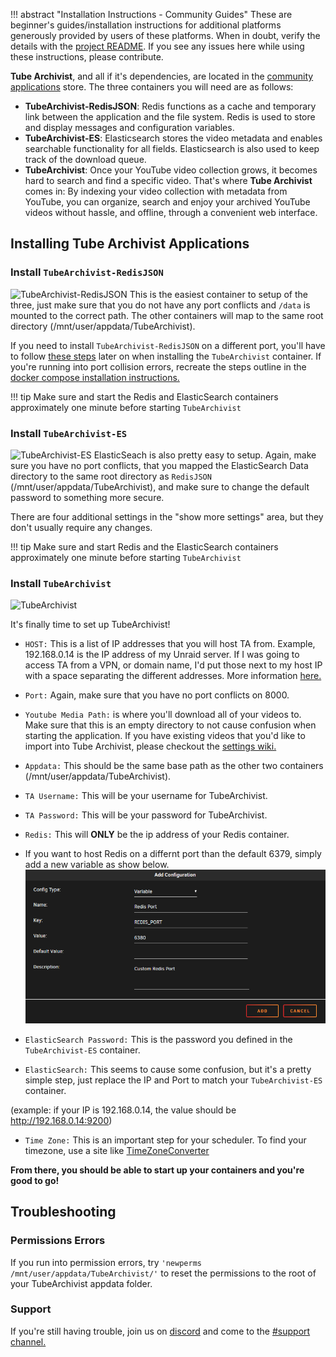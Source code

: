!!! abstract "Installation Instructions - Community Guides"
    These are beginner's guides/installation instructions for additional platforms generously provided by users of these platforms. When in doubt, verify the details with the [project README](https://github.com/tubearchivist/tubearchivist#installing). If you see any issues here while using these instructions, please contribute. 

**Tube Archivist**, and all if it's dependencies, are located in the [community applications](https://unraid.net/community/apps?q=tubearchivist) store. The three containers you will need are as follows:

-   **TubeArchivist-RedisJSON**: Redis functions as a cache and temporary link between the application and the file system. Redis is used to store and display messages and configuration variables.
-   **TubeArchivist-ES**: Elasticsearch stores the video metadata and enables searchable functionality for all fields. Elasticsearch is also used to keep track of the download queue.
-   **TubeArchivist**: Once your YouTube video collection grows, it becomes hard to search and find a specific video. That's where **Tube Archivist** comes in: By indexing your video collection with metadata from YouTube, you can organize, search and enjoy your archived YouTube videos without hassle, and offline, through a convenient web interface.

## Installing Tube Archivist Applications

### Install  `TubeArchivist-RedisJSON`

![TubeArchivist-RedisJSON](../assets/unraid_redis_install.png)
This is the easiest container to setup of the three, just make sure that you do not have any port conflicts and `/data` is mounted to the correct path. The other containers will map to the same root directory (/mnt/user/appdata/TubeArchivist).

If you need to install `TubeArchivist-RedisJSON` on a different port, you'll have to follow [these steps](docker-compose.md#redis-on-a-custom-port) later on when installing the `TubeArchivist` container.
If you're running into port collision errors, recreate the steps outline in the [docker compose installation instructions.](docker-compose.md/#redis-on-a-custom-port)

!!! tip
    Make sure and start the Redis and ElasticSearch containers approximately one minute before starting `TubeArchivist`


### Install  `TubeArchivist-ES`
![TubeArchivist-ES](../assets/unraid_es_install.png)
ElasticSeach is also pretty easy to setup. Again, make sure you have no port conflicts, that you mapped the ElasticSearch Data directory to the same root directory as `RedisJSON` (/mnt/user/appdata/TubeArchivist), and make sure to change the default password to something more secure. 

There are four additional settings in the "show more settings" area, but they don't usually require any changes.

!!! tip
    Make sure and start Redis and the ElasticSearch containers approximately one minute before starting `TubeArchivist`

### Install  `TubeArchivist`

![TubeArchivist](../assets/unraid_ta_install.png)

It's finally time to set up TubeArchivist!

 - `HOST:` This is a list of IP addresses that you will host TA from. Example, 192.168.0.14 is the IP address of my Unraid server. If I was going to access TA from a VPN, or domain name, I'd put those next to my host IP with a space separating the different addresses. More information [here.](https://github.com/tubearchivist/tubearchivist#installing-and-updating)


 - `Port:` Again, make sure that you have no port conflicts on 8000.
   
 - `Youtube Media Path:` is where you'll download all of your videos to.
   Make sure that this is an empty directory to not cause confusion when
   starting the application. If you have existing videos that you'd like
   to import into Tube Archivist, please checkout the [settings
   wiki.](https://github.com/tubearchivist/tubearchivist/wiki/Settings#manual-media-files-import)
   
- `Appdata:` This should be the same base path as the other two containers (/mnt/user/appdata/TubeArchivist).
   
 - `TA Username:` This will be your username for TubeArchivist.
   
 - `TA Password:` This will be your password for TubeArchivist.
   
 - `Redis:` This will **ONLY** be the ip address of your Redis container.
  - If you want to host Redis on a differnt port than the default 6379, simply add a new variable as show below.
    ![TubeArchivist](../assets/unraid_redis_port.png)

 - `ElasticSearch Password:` This is the password you defined in the `TubeArchivist-ES` container.
 - `ElasticSearch:` This seems to cause some confusion, but it's a pretty simple step, just replace the IP and Port to match your `TubeArchivist-ES` container.

 (example: if your IP is 192.168.0.14, the value should be http://192.168.0.14:9200)

 - `Time Zone:` This is an important step for your scheduler. To find your timezone, use a site like [TimeZoneConverter](http://www.timezoneconverter.com/cgi-bin/findzone.tzc) 

**From there, you should be able to start up your containers and you're good to go!**

## Troubleshooting

### Permissions Errors

If you run into permission errors, try ```'newperms /mnt/user/appdata/TubeArchivist/'``` to reset the permissions to the root of your TubeArchivist appdata folder.

### Support

If you're still having trouble, join us on [discord](https://www.tubearchivist.com/discord) and come to the [#support channel.](https://discord.com/channels/920056098122248193/1006394050217246772)

